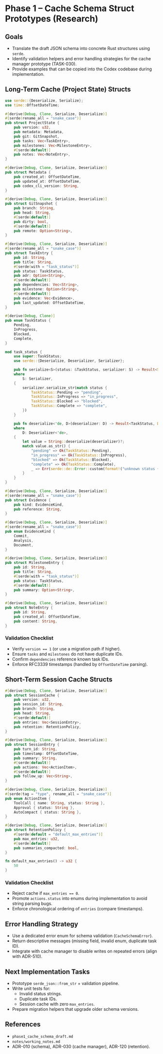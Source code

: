 # Phase 1 – Cache Schema Struct Prototypes (Research)

## Goals
- Translate the draft JSON schema into concrete Rust structures using `serde`.
- Identify validation helpers and error handling strategies for the cache manager prototype (TASK-030).
- Provide examples that can be copied into the Codex codebase during implementation.

## Long-Term Cache (Project State) Structs
```rust
use serde::{Deserialize, Serialize};
use time::OffsetDateTime;

#[derive(Debug, Clone, Serialize, Deserialize)]
#[serde(rename_all = "snake_case")]
pub struct ProjectState {
    pub version: u32,
    pub metadata: Metadata,
    pub git: GitSnapshot,
    pub tasks: Vec<TaskEntry>,
    pub milestones: Vec<MilestoneEntry>,
    #[serde(default)]
    pub notes: Vec<NoteEntry>,
}

#[derive(Debug, Clone, Serialize, Deserialize)]
pub struct Metadata {
    pub created_at: OffsetDateTime,
    pub updated_at: OffsetDateTime,
    pub codex_cli_version: String,
}

#[derive(Debug, Clone, Serialize, Deserialize)]
pub struct GitSnapshot {
    pub branch: String,
    pub head: String,
    #[serde(default)]
    pub dirty: bool,
    #[serde(default)]
    pub remote: Option<String>,
}

#[derive(Debug, Clone, Serialize, Deserialize)]
#[serde(rename_all = "snake_case")]
pub struct TaskEntry {
    pub id: String,
    pub title: String,
    #[serde(with = "task_status")]
    pub status: TaskStatus,
    pub adr: Option<String>,
    #[serde(default)]
    pub dependencies: Vec<String>,
    pub milestone: Option<String>,
    #[serde(default)]
    pub evidence: Vec<Evidence>,
    pub last_updated: OffsetDateTime,
}

#[derive(Debug, Clone)]
pub enum TaskStatus {
    Pending,
    InProgress,
    Blocked,
    Complete,
}

mod task_status {
    use super::TaskStatus;
    use serde::{Deserialize, Deserializer, Serializer};

    pub fn serialize<S>(status: &TaskStatus, serializer: S) -> Result<S::Ok, S::Error>
    where
        S: Serializer,
    {
        serializer.serialize_str(match status {
            TaskStatus::Pending => "pending",
            TaskStatus::InProgress => "in_progress",
            TaskStatus::Blocked => "blocked",
            TaskStatus::Complete => "complete",
        })
    }

    pub fn deserialize<'de, D>(deserializer: D) -> Result<TaskStatus, D::Error>
    where
        D: Deserializer<'de>,
    {
        let value = String::deserialize(deserializer)?;
        match value.as_str() {
            "pending" => Ok(TaskStatus::Pending),
            "in_progress" => Ok(TaskStatus::InProgress),
            "blocked" => Ok(TaskStatus::Blocked),
            "complete" => Ok(TaskStatus::Complete),
            _ => Err(serde::de::Error::custom(format!("unknown status {value}"))),
        }
    }
}

#[derive(Debug, Clone, Serialize, Deserialize)]
#[serde(rename_all = "snake_case")]
pub struct Evidence {
    pub kind: EvidenceKind,
    pub reference: String,
}

#[derive(Debug, Clone, Serialize, Deserialize)]
#[serde(rename_all = "snake_case")]
pub enum EvidenceKind {
    Commit,
    Analysis,
    Document,
}

#[derive(Debug, Clone, Serialize, Deserialize)]
pub struct MilestoneEntry {
    pub id: String,
    pub title: String,
    #[serde(with = "task_status")]
    pub status: TaskStatus,
    #[serde(default)]
    pub summary: Option<String>,
}

#[derive(Debug, Clone, Serialize, Deserialize)]
pub struct NoteEntry {
    pub id: String,
    pub created_at: OffsetDateTime,
    pub content: String,
}
```

### Validation Checklist
- Verify `version == 1` (or use a migration path if higher).
- Ensure `tasks` and `milestones` do not have duplicate IDs.
- Confirm `dependencies` reference known task IDs.
- Enforce RFC3339 timestamps (handled by `OffsetDateTime` parsing).

## Short-Term Session Cache Structs
```rust
#[derive(Debug, Clone, Serialize, Deserialize)]
pub struct SessionCache {
    pub version: u32,
    pub session_id: String,
    pub branch: String,
    pub head: String,
    #[serde(default)]
    pub entries: Vec<SessionEntry>,
    pub retention: RetentionPolicy,
}

#[derive(Debug, Clone, Serialize, Deserialize)]
pub struct SessionEntry {
    pub turn_id: String,
    pub timestamp: OffsetDateTime,
    pub summary: String,
    #[serde(default)]
    pub actions: Vec<ActionItem>,
    #[serde(default)]
    pub follow_up: Vec<String>,
}

#[derive(Debug, Clone, Serialize, Deserialize)]
#[serde(tag = "type", rename_all = "snake_case")]
pub enum ActionItem {
    ToolCall { name: String, status: String },
    Approval { status: String },
    AutoCompact { status: String },
}

#[derive(Debug, Clone, Serialize, Deserialize)]
pub struct RetentionPolicy {
    #[serde(default = "default_max_entries")]
    pub max_entries: u32,
    #[serde(default)]
    pub summaries_compacted: bool,
}

fn default_max_entries() -> u32 {
    50
}
```

### Validation Checklist
- Reject cache if `max_entries == 0`.
- Promote `actions.status` into enums during implementation to avoid string parsing bugs.
- Enforce chronological ordering of `entries` (compare timestamps).

## Error Handling Strategy
- Use a dedicated error enum for schema validation (`CacheSchemaError`).
- Return descriptive messages (missing field, invalid enum, duplicate task ID).
- Integrate with cache manager to disable writes on repeated errors (align with ADR-510).

## Next Implementation Tasks
- Prototype `serde_json::from_str` + validation pipeline.
- Write unit tests for:
  - Invalid status strings.
  - Duplicate task IDs.
  - Session cache with zero `max_entries`.
- Prepare migration helpers that upgrade older schema versions.

## References
- `phase1_cache_schema_draft.md`
- `notes/working_notes.md`
- ADR-010 (schema), ADR-030 (cache manager), ADR-120 (retention).
